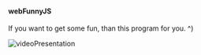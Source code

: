 #### webFunnyJS
 If you want to get some fun, than this program for you. ^)

![videoPresentation](/preparation.gif)